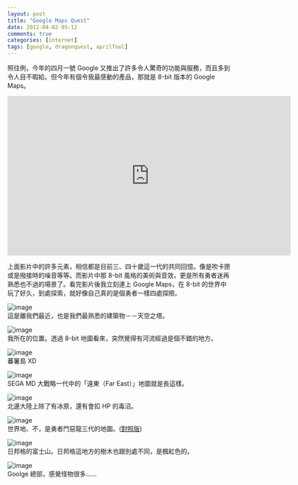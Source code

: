```yaml
---
layout: post
title: "Google Maps Quest"
date: 2012-04-02 05:12
comments: true
categories: [internet]
tags: [google, dragonquest, aprilfool]
---
```


照往例，今年的四月一號 Google 又推出了許多令人驚奇的功能與服務，而且多到令人目不暇給。但今年有個令我最感動的產品，那就是 8-bit 版本的 Google Maps。

<iframe width="640" height="360" src="http://www.youtube.com/embed/rznYifPHxDg?rel=0" frameborder="0" allowfullscreen></iframe>

上面影片中的許多元素，相信都是目前三、四十歲這一代的共同回憶。像是吹卡匣或是撥接時的噪音等等。而影片中那 8-bit 風格的美術與音效，更是所有勇者迷再熟悉也不過的場景了。看完影片後我立刻連上 Google Maps，在 8-bit 的世界中玩了好久，到處探索，就好像自己真的是個勇者一樣四處探險。

![image](/images/2012/2012-04-01-google-maps-quest-01.png)  
這是離我們最近，也是我們最熟悉的建築物－－天空之塔。

![image](/images/2012/2012-04-01-google-maps-quest-02.png)  
我所在的位置。透過 8-bit 地圖看來，突然覺得有河流經過是個不錯的地方。

![image](/images/2012/2012-04-01-google-maps-quest-03.png)  
蕃薯島 XD

![image](/images/2012/2012-04-01-google-maps-quest-04.png)  
SEGA MD 大戰略一代中的「遠東（Far East）」地圖就是長這樣。

![image](/images/2012/2012-04-01-google-maps-quest-05.png)  
北邊大陸上除了有冰原，還有會扣 HP 的毒沼。

![image](/images/2012/2012-04-01-google-maps-quest-06.png)  
世界地、不，是勇者鬥惡龍三代的地圖。([對照版][nesmaps])

![image](/images/2012/2012-04-01-google-maps-quest-07.png)  
日邦格的富士山。日邦格這地方的樹木也跟別處不同，是楓紅色的。

![image](/images/2012/2012-04-01-google-maps-quest-08.png)  
Goolge 總部，感覺怪物很多……

[nesmaps]: http://www.nesmaps.com/maps/DragonWarrior3/DragonWarrior3OverworldMapBG.html
